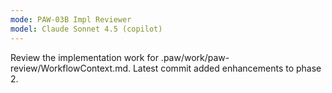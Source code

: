 ```yaml
---
mode: PAW-03B Impl Reviewer
model: Claude Sonnet 4.5 (copilot)
---
```


Review the implementation work for .paw/work/paw-review/WorkflowContext.md. Latest commit added enhancements to phase 2.